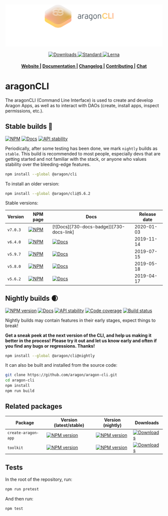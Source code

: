 ![aragonCLI logo](/docs/assets/brand/aragoncli.png)

<div align="center">
  <!-- Downloads -->
  <a href="https://npmjs.org/package/@aragon/cli">
    <img src="https://img.shields.io/npm/dm/@aragon/cli.svg?style=flat-square"
      alt="Downloads" />
  </a>
  <!-- Standard -->
  <a href="https://standardjs.com">
    <img src="https://img.shields.io/badge/code%20style-standard-brightgreen.svg?style=flat-square"
      alt="Standard" />
  </a>
  <!-- Lerna -->
  <a href="https://lerna.js.org/">
    <img src="https://img.shields.io/badge/maintained%20with-lerna-blueviolet.svg?style=flat-square"
      alt="Lerna" />
  </a>
</div>

<div align="center">
  <h4>
    <a href="https://aragon.org">
      Website
    </a>
    <span> | </span>
    <a href="https://hack.aragon.org/docs/cli-intro.html">
      Documentation
    </a>
    <span> | </span>
    <a href="CHANGELOG.md">
      Changelog
    </a>
    <span> | </span>
    <a href="CONTRIBUTING.md">
      Contributing
    </a>
    <span> | </span>
    <a href="https://aragon.chat">
      Chat
    </a>
  </h4>
</div>

# aragonCLI

The aragonCLI (Command Line Interface) is used to create and develop Aragon Apps, as well as to
interact with DAOs (create, install apps, inspect permissions, etc.).

## Stable builds 🌳

[![NPM][latest-stable-npm-badge]][npm-link]
[![Docs][latest-stable-docs-badge]][latest-stable-docs-link]
[![API stability][stability-stable-badge]][stability-docs-link]

Periodically, after some testing has been done, we mark `nightly` builds as `stable`.
This build is recommended to most people, especially devs that are getting started and not familiar
with the stack, or anyone who values stability over the bleeding-edge features.

```sh
npm install --global @aragon/cli
```

To install an older version:

```sh
npm install --global @aragon/cli@5.6.2
```

Stable versions:

| Version  | NPM page                              | Docs                                     | Release date |
| -------- | ------------------------------------- | ---------------------------------------- | ------------ |
| `v7.0.3` | [![NPM][730-npm-badge]][730-npm-link] | [![Docs][730-docs-badge]][730-docs-link] | 2020-01-03   |
| `v6.4.0` | [![NPM][640-npm-badge]][640-npm-link] | [![Docs][640-docs-badge]][640-docs-link] | 2019-11-14   |
| `v5.9.7` | [![NPM][597-npm-badge]][597-npm-link] | [![Docs][597-docs-badge]][597-docs-link] | 2019-07-15   |
| `v5.8.0` | [![NPM][580-npm-badge]][580-npm-link] | [![Docs][580-docs-badge]][580-docs-link] | 2019-05-18   |
| `v5.6.2` | [![NPM][562-npm-badge]][562-npm-link] | [![Docs][562-docs-badge]][562-docs-link] | 2019-04-17   |

[latest-stable-npm-badge]: https://img.shields.io/npm/v/@aragon/cli/stable.svg?style=flat-square
[latest-stable-docs-badge]: https://img.shields.io/badge/docs-latest%20stable-blue.svg?style=flat-square
[latest-stable-docs-link]: https://hack.aragon.org/docs/cli-intro.html
[730-npm-badge]: https://img.shields.io/badge/npm-v7.3.0-blue.svg?style=flat-square
[730-npm-link]: https://www.npmjs.com/package/@aragon/cli/v/7.3.0
[640-npm-badge]: https://img.shields.io/badge/npm-v6.4.0-blue.svg?style=flat-square
[640-npm-link]: https://www.npmjs.com/package/@aragon/cli/v/6.4.0
[640-docs-badge]: https://img.shields.io/badge/docs-v6.4.0-blue.svg?style=flat-square
[640-docs-link]: https://github.com/aragon/aragon-cli/blob/v6.4.0/docs/Intro.md
[597-npm-badge]: https://img.shields.io/badge/npm-v5.9.7-blue.svg?style=flat-square
[597-npm-link]: https://www.npmjs.com/package/@aragon/cli/v/5.9.7
[597-docs-badge]: https://img.shields.io/badge/docs-v5.9.7-blue.svg?style=flat-square
[597-docs-link]: https://github.com/aragon/aragon-cli/blob/v5.9.7/docs/Intro.md
[580-npm-badge]: https://img.shields.io/badge/npm-v5.8.0-blue.svg?style=flat-square
[580-npm-link]: https://www.npmjs.com/package/@aragon/cli/v/5.7.0
[580-docs-badge]: https://img.shields.io/badge/docs-v5.8.0-blue.svg?style=flat-square
[580-docs-link]: https://github.com/aragon/aragon-cli/blob/v5.8.0/docs/Intro.md
[562-npm-badge]: https://img.shields.io/badge/npm-v5.6.2-blue.svg?style=flat-square
[562-npm-link]: https://www.npmjs.com/package/@aragon/cli/v/5.6.2
[562-docs-badge]: https://img.shields.io/badge/docs-v5.6.2-blue.svg?style=flat-square
[562-docs-link]: https://github.com/aragon/aragon-cli/blob/fcaca8be1cb1833ceef515d3eae34b2e1f2ef88d/docs/Intro.md

## Nightly builds 🌒

[![NPM version][nightly-npm-badge]][npm-link]
[![Docs][nightly-docs-badge]][nightly-docs-link]
[![API stability][stability-experimental-badge]][stability-docs-link]
[![Code coverage][nightly-coverage-badge]][nightly-coverage-link]
[![Build status][nightly-build-badge]][nightly-build-link]

Nightly builds may contain features in their early stages, expect things to break!

**Get a sneak peek at the next version of the CLI, and help us making it better in the process!**
**Please try it out and let us know early and often if you find any bugs or regressions. Thanks!**

```sh
npm install --global @aragon/cli@nightly
```

It can also be built and installed from the source code:

```sh
git clone https://github.com/aragon/aragon-cli.git
cd aragon-cli
npm install
npm run build
```

[nightly-npm-badge]: https://img.shields.io/npm/v/@aragon/cli/nightly.svg?style=flat-square&color=blueviolet
[nightly-docs-badge]: https://img.shields.io/badge/docs-master-blue.svg?style=flat-square
[nightly-docs-link]: https://hack.aragon.org/docs/cli-intro.html
[nightly-coverage-badge]: https://img.shields.io/coveralls/aragon/aragon-cli.svg?style=flat-square
[nightly-coverage-link]: https://coveralls.io/github/aragon/aragon-cli
[nightly-build-badge]: https://img.shields.io/travis/aragon/aragon-cli/master.svg?style=flat-square
[nightly-build-link]: https://travis-ci.org/aragon/aragon-cli/branches
[npm-link]: https://npmjs.org/package/@aragon/cli
[stability-stable-badge]: https://img.shields.io/badge/stability-stable-brightgreen.svg?style=flat-square
[stability-experimental-badge]: https://img.shields.io/badge/stability-experimental-orange.svg?style=flat-square
[stability-docs-link]: https://nodejs.org/api/documentation.html#documentation_stability_index

## Related packages

| Package             | Version (latest/stable)                               | Version (nightly)                                             | Downloads                                                 |
| ------------------- | ----------------------------------------------------- | ------------------------------------------------------------- | --------------------------------------------------------- |
| `create-aragon-app` | [![NPM version][caa-npm-badge]][caa-npm-link]         | [![NPM version][caa-npm-badge-nightly]][caa-npm-link]         | [![Downloads][caa-downloads-badge]][caa-npm-link]         |
| `toolkit`           | [![NPM version][toolkit-npm-badge]][toolkit-npm-link] | [![NPM version][toolkit-npm-badge-nightly]][toolkit-npm-link] | [![Downloads][toolkit-downloads-badge]][toolkit-npm-link] |

[caa-npm-badge]: https://img.shields.io/npm/v/create-aragon-app/latest.svg?style=flat-square
[caa-npm-link]: https://npmjs.org/package/create-aragon-app
[caa-npm-badge-nightly]: https://img.shields.io/npm/v/create-aragon-app/nightly.svg?style=flat-square&color=blueviolet
[caa-downloads-badge]: https://img.shields.io/npm/dm/create-aragon-app.svg?style=flat-square
[toolkit-npm-badge]: https://img.shields.io/npm/v/@aragon/toolkit/latest.svg?style=flat-square
[toolkit-npm-link]: https://npmjs.org/package/@aragon/toolkit
[toolkit-npm-badge-nightly]: https://img.shields.io/npm/v/@aragon/toolkit/nightly.svg?style=flat-square&color=blueviolet
[toolkit-downloads-badge]: https://img.shields.io/npm/dm/@aragon/toolkit.svg?style=flat-square

## Tests

In the root of the repository, run:

```sh
npm run pretest
```

And then run:

```sh
npm test
```
